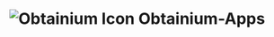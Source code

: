 # ![Obtainium Icon](https://github.com/ImranR98/Obtainium/blob/344a6efbf60249642ad7dd606672850fab4a5687/assets/graphics/icon_small.png) Obtainium-Apps
